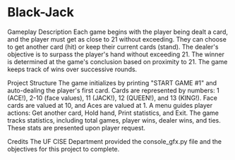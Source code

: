 # Black-Jack

Gameplay Description 
Each game begins with the player being dealt a card, and the player must get as close to 21 without exceeding. 
They can choose to get another card (hit) or keep their current cards (stand). 
The dealer's objective is to surpass the player's hand without exceeding 21. 
The winner is determined at the game's conclusion based on proximity to 21. The game keeps track of wins over successive rounds.

Project Structure 
The game initializes by printing "START GAME #1" and auto-dealing the player's first card. 
Cards are represented by numbers: 1 (ACE!), 2-10 (face values), 11 (JACK!), 12 (QUEEN!), and 13 (KING!). 
Face cards are valued at 10, and Aces are valued at 1. A menu guides player actions: Get another card, Hold hand, Print statistics, and Exit. 
The game tracks statistics, including total games, player wins, dealer wins, and ties. These stats are presented upon player request.

Credits 
The UF CISE Department provided the console_gfx.py file and the objectives for this project to complete.
